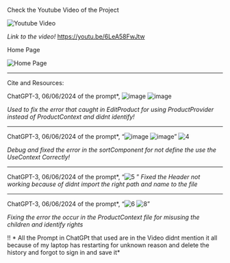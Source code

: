 Check the Youtube Video of the Project

![Youtube Video](https://github.com/FirasMir/cpit-405-final-project-updated/assets/117066902/68553e9f-35ad-497e-afcd-34d477d95bf3)

*Link to the video!*
https://youtu.be/6LeA58FwJtw



Home Page

![Home Page](https://github.com/FirasMir/cpit-405-final-project-updated/assets/117066902/5805d42e-acc4-4ef7-97d5-6b586c0c0c83)



------------------------------------------------------------------------------------------------------------------------------------------------------------------

Cite and Resources:

ChatGPT-3, 06/06/2024 of the prompt*, ![image](https://github.com/FirasMir/cpit-405-final-project-updated/assets/117066902/ab340147-e60a-4d17-a449-3774d7bcf1a9)
![image](https://github.com/FirasMir/cpit-405-final-project-updated/assets/117066902/e55cc560-44e4-42b1-bf56-166620112469)


*Used to fix the error that caught in EditProduct for using ProductProvider instead of ProductContext and didnt identify!*

------------------------------------------------------------------------------------------------------------------------------------------------------------------
ChatGPT-3, 06/06/2024 of the prompt*, “![image](https://github.com/FirasMir/cpit-405-final-project-updated/assets/117066902/4f229a3a-df25-41b3-aa49-e151add40098)
![image](https://github.com/FirasMir/cpit-405-final-project-updated/assets/117066902/66fbd1c7-48bf-44e6-b5ed-c7f6983a4139)”
![4](https://github.com/FirasMir/cpit-405-final-project-updated/assets/117066902/0fdfb194-9523-400d-9564-03f4b37390a0)


*Debug and fixed the error in the sortComponent for not define the use the UseContext Correctly!*

------------------------------------------------------------------------------------------------------------------------------------------------------------------

ChatGPT-3, 06/06/2024 of the prompt*, “![5](https://github.com/FirasMir/cpit-405-final-project-updated/assets/117066902/ce13b9f2-04bd-479c-9177-ae9558975410)
”
*Fixed the Header not working because of didnt import the right path and name to the file*

------------------------------------------------------------------------------------------------------------------------------------------------------------------
ChatGPT-3, 06/06/2024 of the prompt*, “![6](https://github.com/FirasMir/cpit-405-final-project-updated/assets/117066902/cb52ea06-fb07-4cd5-bbfd-a1fc3843d273)
![8](https://github.com/FirasMir/cpit-405-final-project-updated/assets/117066902/3e0eb957-ec57-4cff-b986-384dc8b3f317)”

*Fixing the error the occur in the ProductContext file for misusing the children and identify rights*

!! * All the Prompt in ChatGPt that used are in the Video didnt mention it all because of my laptop has restarting for unknown reason and delete the history and forgot to sign in and save it*
